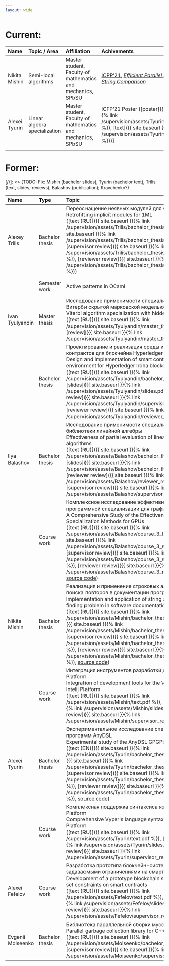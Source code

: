 ```yaml
---
layout: wide
---
```


# Current:

| Name | Topic / Area |  Affiliation | Achivements |
| :--- | :----------- |  :---------- | :---------- |
| Nikita Mishin | Semi-local algorithms | Master student, <br /> Faculty of mathematics<br /> and mechanics, SPbSU | [ICPP'21](https://oaciss.uoregon.edu/icpp21/index.php), [*Efficient Parallel Algorithms for String Comparison*]("https://dl.acm.org/doi/10.1145/3472456.3472489") |
| Alexei Tyurin | Linear algebra specialization | Master student,<br /> Faculty of mathematics <br /> and mechanics, SPbSU | ICFP'21 Poster ([poster]({{ site.baseurl }}{% link /supervision/assets/Tyurin/icfp_poster.pdf %}), [text]({{ site.baseurl }}{% link /supervision/assets/Tyurin/icfp_text.pdf %}))] |
|<img width=150/>| <img width=250/> | <img width=200/> |<img width=100/> |

# Former:

[//]: <> (TODO: Fix: Mishin (bachelor slides), Tyurin (bachelor text), Trilis (text, slides, reviews), Balashov (publication); Kravchenko?)

| Name | Type | Topic | Year | Affiliation | Other |
| :--- | :--- | :---- | :--- | :---------- | :---- |
| Alexey Trilis | Bachelor thesis  | Переоснащение неявных модулей для языка 1ML <br /> Retrofitting implicit modules for 1ML <br /> ([text (RU)]({{ site.baseurl }}{% link /supervision/assets/Trilis/bachelor_thesis_text.pdf %}), [slides]({{ site.baseurl }}{% link /supervision/assets/Trilis/bachelor_thesis_slides.pdf %}), [supervisor review]({{ site.baseurl }}{% link /supervision/assets/Trilis/bachelor_thesis_supervisor_review.pdf %}), [reviewer review]({{ site.baseurl }}{% link /supervision/assets/Trilis/bachelor_thesis_reviewer_review.pdf %})) | 2021 | HSE | |
| | Semester work | Active patterns in OCaml | 2021 | Master student, HSE | |
| Ivan Tyulyandin | Master thesis  | Исследование применимости специализации алгоритма Витерби скрытой марковской моделью <br /> Viterbi algorithm specialization with hidden Markov model <br /> ([text (RU)]({{ site.baseurl }}{% link /supervision/assets/Tyulyandin/master_thesis_text.pdf %}), [review]({{ site.baseurl }}{% link /supervision/assets/Tyulyandin/master_thesis_review.pdf %})) | 2021 | Faculty of mathematics <br /> and mechanics, SPbSU | [SEIM'21](https://seim-conf.org/archive/2021/), [*Viterbi Algorithm Specialization Using Linear Algebra*](https://seim-conf.org/media/materials/2021/proceedings/SEIM-2021_CEUR.pdf#page=8)  |
|                 | Bachelor thesis | Проектирование и реализация среды исполнения смарт-контрактов для блокчейна Hyperledger Iroha <br /> Design and implementation of smart contracts execution environment for Hyperledger Iroha blockchain <br /> ([text (RU)]({{ site.baseurl }}{% link /supervision/assets/Tyulyandin/bachelor_thesis_text.pdf %}), [slides]({{ site.baseurl }}{% link /supervision/assets/Tyulyandin/slides.pdf %}), [supervisor review]({{ site.baseurl }}{% link /supervision/assets/Tyulyandin/supervisor_review.pdf %}), [reviewer review]({{ site.baseurl }}{% link /supervision/assets/Tyulyandin/reviewer_review.pdf %})) | 2019 | Faculty of mathematics <br /> and mechanics, SPbSU | [SYRCoSE'19](https://syrcose.ispras.ru), [*Survey of Smart Contract Safety and Programming Languages*](http://syrcose.ispras.ru/2019/SYRCoSE2019_Proceedings.pdf#page=140) |
| Ilya Balashov  | Bachelor thesis | Исследование применимости специализации при разработке библиотеки линейной алгебры <br /> Effectiveness of partial evaluation of linear algebra-based algorithms <br /> ([text (RU)]({{ site.baseurl }}{% link /supervision/assets/Balashov/bachelor_thesis_text.pdf %}), [slides]({{ site.baseurl }}{% link /supervision/assets/Balashov/bachelor_thesis_slides.pdf %}), [reviewer review]({{ site.baseurl }}{% link /supervision/assets/Balashov/reviewer_review.pdf %}), [supervisor review]({{ site.baseurl }}{% link /supervision/assets/Balashov/supervisor_review.pdf %})) | 2021 | Faculty of mathematics <br /> and mechanics, SPbSU | [SYRCoSE'21](https://syrcose.ispras.ru), [*Empirical Study of Partial Evaluation of Matrix and String Algorithms*]({{ site.baseurl }}{% link /publications/assets/syrcose_2021.pdf %}) |
|               | Course work     | Комплексное исследование эффективности методов программной специализации для графических процессоров <br /> A Comprehensive Study of the Effectiveness of Software Specialization Methods for GPUs <br /> ([text (RU)]({{ site.baseurl }}{% link /supervision/assets/Balashov/course_3_text.pdf %}), [slides]({{ site.baseurl }}{% link /supervision/assets/Balashov/course_3_slides.pdf %}), [supervisor review]({{ site.baseurl }}{% link /supervision/assets/Balashov/course_3_supervisor_review.pdf %}), [reviewer review]({{ site.baseurl }}{% link /supervision/assets/Balashov/course_3_reviewer_review.pdf %}), [source code](https://github.com/ibalashov24/mix-benchmarks)) | 2020 | Faculty of mathematics <br /> and mechanics, SPbSU | |
| Nikita Mishin | Bachelor thesis | Реализация и применение строковых алгоритмов к задаче поиска повторов в документации программного обеспечения <br /> Implementation and application of string algorithms to the clone finding problem in software documentation <br /> ([text (RU)]({{ site.baseurl }}{% link /supervision/assets/Mishin/bachelor_thesis_text.pdf %}), [slides]({{ site.baseurl }}{% link /supervision/assets/Mishin/bachelor_thesis_slides.pdf %}), [supervisor review]({{ site.baseurl }}{% link /supervision/assets/Mishin/bachelor_thesis_supervisor_review.pdf %}), [reviewer review]({{ site.baseurl }}{% link /supervision/assets/Mishin/bachelor_thesis_reviewer_review.docx %}), [source code](https://github.com/NikitaMishin/SemiLocalLcs)) | 2020 | Faculty of mathematics <br /> and mechanics, SPbSU | |
|               | Course work     | Интеграция инструментов разработки для языка Vyper в Intelij Platform <br /> Integration of development tools for the Vyper language into the Intelij Platform <br /> ([text (RU)]({{ site.baseurl }}{% link /supervision/assets/Mishin/text.pdf %}), [slides]({{ site.baseurl }}{% link /supervision/assets/Mishin/slides.pdf %}), [supervisor review]({{ site.baseurl }}{% link /supervision/assets/Mishin/supervisor_review.pdf %}))| 2019 | Faculty of mathematics <br /> and mechanics, SPbSU | [SEIM'19](href="https://seim-conf.org/archive/2019/), [*Survey on Blockchain Technology, Consensus Algorithms, and Alternative Distributed Technologies*](https://seim-conf.org/media/materials/2019/proceedings/SEIM-2019_RSCI.pdf#page=64) |
| Alexei Tyurin | Bachelor thesis | Экспериментальное исследование специализатора GPGPU-программ AnyDSL <br /> Experimental study of the AnyDSL GPGPU software specialization <br /> ([text (EN)]({{ site.baseurl }}{% link /supervision/assets/Tyurin/bachelor_thesis_text.pdf %}), [slides]({{ site.baseurl }}{% link /supervision/assets/Tyurin/bachelor_thesis_slides.pdf %}), [supervisor review]({{ site.baseurl }}{% link /supervision/assets/Tyurin/bachelor_thesis_supervisor_review.pdf %}), [reviewer review]({{ site.baseurl }}{% link /supervision/assets/Tyurin/bachelor_thesis_reviewer_review.pdf %}), [source code](https://github.com/Tiltedprogrammer/spec)) | 2020 | Faculty of mathematics <br /> and mechanics, SPbSU | [PPoPP'20](https://ppopp20.sigplan.org/), *Optimizing GPU programs by partial evaluation* |
|               | Course work     | Комплексная поддержка синтаксиса языка Vyper в IntelliJ Platform <br /> Comprehensive Vyper's language syntax support in the IntelliJ Platform <br /> ([text (RU)]({{ site.baseurl }}{% link /supervision/assets/Tyurin/text.pdf %}), [slides]({{ site.baseurl }}{% link /supervision/assets/Tyurin/slides.pdf %}), [supervisor review]({{ site.baseurl }}{% link /supervision/assets/Tyurin/supervisor_review.pdf %})) | 2019 | Faculty of mathematics <br /> and mechanics, SPbSU | [SYRCoSE'19](https://syrcose.ispras.ru), [*Survey of Smart Contract Safety and Programming Languages*](http://syrcose.ispras.ru/2019/SYRCoSE2019_Proceedings.pdf#page=140) |
| Alexei Fefelov | Course work   | Разработка прототипа блокчейн-системы с динамически задаваемыми ограничениями на смарт-контракты <br /> Development of a prototype blockchain system with dynamically set constraints on smart contracts <br /> ([text (RU)]({{ site.baseurl }}{% link /supervision/assets/Fefelov/text.pdf %}), [slides]({{ site.baseurl }}{% link /supervision/assets/Fefelov/slides.pdf %}), [supervisor review]({{ site.baseurl }}{% link /supervision/assets/Fefelov/supervisor_review.pdf %}))| 2019 | Faculty of mathematics <br /> and mechanics, SPbSU | [SEIM'19](href="https://seim-conf.org/archive/2019/), [*Survey on Blockchain Technology, Consensus Algorithms, and Alternative Distributed Technologies*](https://seim-conf.org/media/materials/2019/proceedings/SEIM-2019_RSCI.pdf#page=64) |
| Evgenii Moiseenko | Bachelor thesis | Библиотека параллельной сборки мусора для С++ <br /> Parallel garbage collection library for C++ <br />([text (RU)]({{ site.baseurl }}{% link /supervision/assets/Moiseenko/bachelor_thesis_text.pdf %}), [supervisor review]({{ site.baseurl }}{% link /supervision/assets/Moiseenko/supervisor_review.pdf %})) | 2016 | Faculty of mathematics <br /> and mechanics, SPbSU | SEIM'16, Incremental Garbage Collection Library for C++* (in Russian) |
